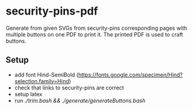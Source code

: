 # security-pins-pdf
Generate from given SVGs from security-pins corresponding pages with multiple buttons on one PDF to print it. The printed PDF is used to craft buttons.

## Setup
* add font Hind-SemiBold (https://fonts.google.com/specimen/Hind?selection.family=Hind)
* check that links to security-pins are correct
* setup latex
* run _./trim.bash &&  ./generate/generateButtons.bash_
